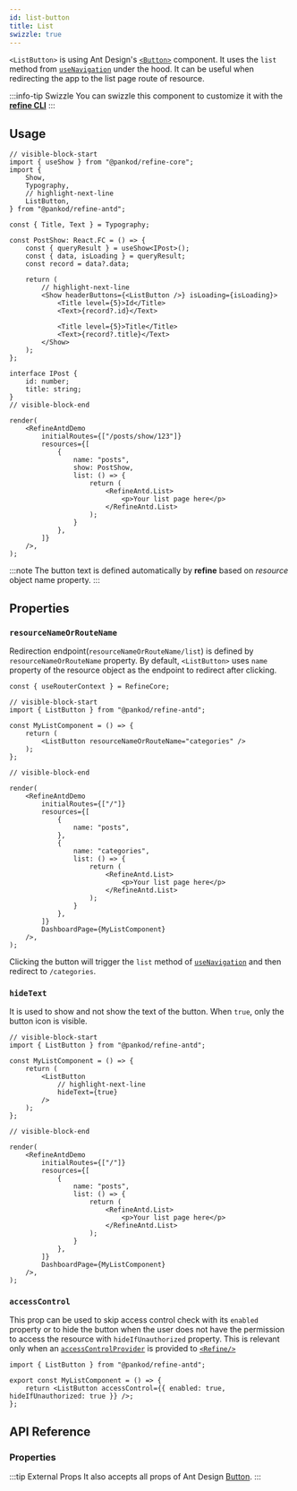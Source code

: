 ```yaml
---
id: list-button
title: List
swizzle: true
---
```



`<ListButton>` is using Ant Design's [`<Button>`](https://ant.design/components/button/) component. It uses the `list` method from [`useNavigation`](/api-reference/core/hooks/navigation/useNavigation.md) under the hood. It can be useful when redirecting the app to the list page route of resource.

:::info-tip Swizzle
You can swizzle this component to customize it with the [**refine CLI**](/docs/packages/documentation/cli)
:::

## Usage

```tsx live url=http://localhost:3000/posts/show/123
// visible-block-start
import { useShow } from "@pankod/refine-core";
import {
    Show,
    Typography,
    // highlight-next-line
    ListButton,
} from "@pankod/refine-antd";

const { Title, Text } = Typography;

const PostShow: React.FC = () => {
    const { queryResult } = useShow<IPost>();
    const { data, isLoading } = queryResult;
    const record = data?.data;

    return (
        // highlight-next-line
        <Show headerButtons={<ListButton />} isLoading={isLoading}>
            <Title level={5}>Id</Title>
            <Text>{record?.id}</Text>

            <Title level={5}>Title</Title>
            <Text>{record?.title}</Text>
        </Show>
    );
};

interface IPost {
    id: number;
    title: string;
}
// visible-block-end

render(
    <RefineAntdDemo
        initialRoutes={["/posts/show/123"]}
        resources={[
            {
                name: "posts",
                show: PostShow,
                list: () => {
                    return (
                        <RefineAntd.List>
                            <p>Your list page here</p>
                        </RefineAntd.List>
                    );
                }
            },
        ]}
    />,
);
```

:::note
The button text is defined automatically by **refine** based on _resource_ object name property.
:::

## Properties

### `resourceNameOrRouteName`

Redirection endpoint(`resourceNameOrRouteName/list`) is defined by `resourceNameOrRouteName` property. By default, `<ListButton>` uses `name` property of the resource object as the endpoint to redirect after clicking.

```tsx live disableScroll previewHeight=120px
const { useRouterContext } = RefineCore;

// visible-block-start
import { ListButton } from "@pankod/refine-antd";

const MyListComponent = () => {
    return (
        <ListButton resourceNameOrRouteName="categories" />
    );
};

// visible-block-end

render(
    <RefineAntdDemo
        initialRoutes={["/"]}
        resources={[
            {
                name: "posts",
            },
            {
                name: "categories",
                list: () => {
                    return (
                        <RefineAntd.List>
                            <p>Your list page here</p>
                        </RefineAntd.List>
                    );
                }
            },
        ]}
        DashboardPage={MyListComponent}
    />,
);
```


Clicking the button will trigger the `list` method of [`useNavigation`](/api-reference/core/hooks/navigation/useNavigation.md) and then redirect to `/categories`.

### `hideText`

It is used to show and not show the text of the button. When `true`, only the button icon is visible.

```tsx live disableScroll previewHeight=120px
// visible-block-start
import { ListButton } from "@pankod/refine-antd";

const MyListComponent = () => {
    return (
        <ListButton
            // highlight-next-line
            hideText={true}
        />
    );
};

// visible-block-end

render(
    <RefineAntdDemo
        initialRoutes={["/"]}
        resources={[
            {
                name: "posts",
                list: () => {
                    return (
                        <RefineAntd.List>
                            <p>Your list page here</p>
                        </RefineAntd.List>
                    );
                }
            },
        ]}
        DashboardPage={MyListComponent}
    />,
);
```

### `accessControl`

This prop can be used to skip access control check with its `enabled` property or to hide the button when the user does not have the permission to access the resource with `hideIfUnauthorized` property. This is relevant only when an [`accessControlProvider`](/api-reference/core/providers/accessControl-provider.md) is provided to [`<Refine/>`](/api-reference/core/components/refine-config.md)

```tsx
import { ListButton } from "@pankod/refine-antd";

export const MyListComponent = () => {
    return <ListButton accessControl={{ enabled: true, hideIfUnauthorized: true }} />;
};
```

## API Reference

### Properties

<PropsTable module="@pankod/refine-antd/ListButton" />

:::tip External Props
It also accepts all props of Ant Design [Button](https://ant.design/components/button/#API).
:::